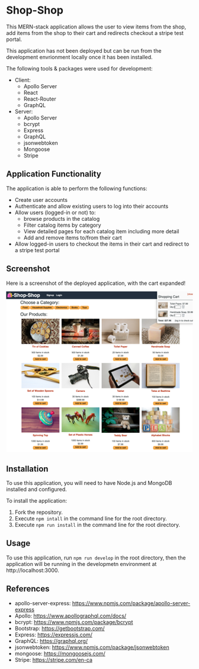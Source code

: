 # Shop-Shop

This MERN-stack application allows the user to view items from the shop, add items from the shop to their cart and redirects checkout a stripe test portal.

This application has not been deployed but can be run from the development envrionment locally once it has been installed.

The following tools & packages were used for development:

- Client:
  - Apollo Server
  - React
  - React-Router
  - GraphQL
- Server:
  - Apollo Server
  - bcrypt
  - Express
  - GraphQL
  - jsonwebtoken
  - Mongoose
  - Stripe

## Application Functionality

The application is able to perform the following functions:

- Create user accounts
- Authenticate and allow existing users to log into their accounts
- Allow users (logged-in or not) to:
  - browse products in the catalog
  - Filter catalog items by category
  - View detailed pages for each catalog item including more detail
  - Add and remove items to/from their cart
- Allow logged-in users to checkout the items in their cart and redirect to a stripe test portal

## Screenshot

Here is a screenshot of the deployed application, with the cart expanded!

<img src="assets/shop-shop-screenshot.png" alt="Screenshot of Deployed Site"/>

## Installation

To use this application, you will need to have Node.js and MongoDB installed and configured.

To install the application:

1. Fork the repository.
2. Execute `npm intall` in the command line for the root directory.
3. Execute `npm run install` in the command line for the root directory.

## Usage

To use this application, run `npm run develop` in the root directory, then the application will be running in the developmetn environment at http://localhost:3000.

## References

- apollo-server-express: https://www.npmjs.com/package/apollo-server-express
- Apollo: https://www.apollographql.com/docs/
- bcrypt: https://www.npmjs.com/package/bcrypt
- Bootstrap: https://getbootstrap.com/
- Express: https://expressjs.com/
- GraphQL: https://graphql.org/
- jsonwebtoken: https://www.npmjs.com/package/jsonwebtoken
- mongoose: https://mongoosejs.com/
- Stripe: https://stripe.com/en-ca
